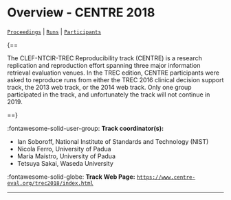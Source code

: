 # Overview - CENTRE 2018

[`Proceedings`](./proceedings.md) | [`Runs`](./runs.md) | [`Participants`](./participants.md)

{==

The CLEF-NTCIR-TREC Reproducibility track (CENTRE) is a research replication and reproduction effort spanning three major information retrieval evaluation venues. In the TREC edition, CENTRE participants were asked to reproduce runs from either the TREC 2016 clinical decision support track, the 2013 web track, or the 2014 web track. Only one group participated in the track, and unfortunately the track will not continue in 2019.

==}

:fontawesome-solid-user-group: **Track coordinator(s):**

- Ian Soboroff, National Institute of Standards and Technology (NIST) 
- Nicola Ferro, University of Padua 
- Maria Maistro, University of Padua 
- Tetsuya Sakai, Waseda University 

:fontawesome-solid-globe: **Track Web Page:** [`https://www.centre-eval.org/trec2018/index.html`](https://www.centre-eval.org/trec2018/index.html) 

---

